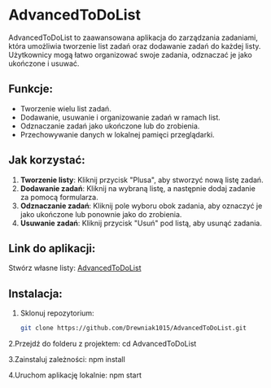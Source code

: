# AdvancedToDoList

AdvancedToDoList to zaawansowana aplikacja do zarządzania zadaniami, która umożliwia tworzenie list zadań oraz dodawanie zadań do każdej listy. Użytkownicy mogą łatwo organizować swoje zadania, odznaczać je jako ukończone i usuwać.

## Funkcje:
- Tworzenie wielu list zadań.
- Dodawanie, usuwanie i organizowanie zadań w ramach list.
- Odznaczanie zadań jako ukończone lub do zrobienia.
- Przechowywanie danych w lokalnej pamięci przeglądarki.

## Jak korzystać:
1. **Tworzenie listy**: Kliknij przycisk "Plusa", aby stworzyć nową listę zadań.
2. **Dodawanie zadań**: Kliknij na wybraną listę, a następnie dodaj zadanie za pomocą formularza.
3. **Odznaczanie zadań**: Kliknij pole wyboru obok zadania, aby oznaczyć je jako ukończone lub ponownie jako do zrobienia.
4. **Usuwanie zadań**: Kliknij przycisk "Usuń" pod listą, aby usunąć zadania.

## Link do aplikacji:
Stwórz własne listy: [AdvancedToDoList](https://Drewniak1015.github.io/AdvancedToDoList/)
## Instalacja:
1. Sklonuj repozytorium:
   ```bash
   git clone https://github.com/Drewniak1015/AdvancedToDoList.git

2.Przejdź do folderu z projektem: cd AdvancedToDoList

3.Zainstaluj zależności: npm install

4.Uruchom aplikację lokalnie: npm start
